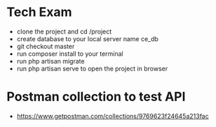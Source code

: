 # Tech Exam
- clone the project and cd /project
- create database to your local server name ce_db
- git checkout master
- run composer install to your terminal
- run php artisan migrate
- run php artisan serve to open the project in browser

# Postman collection to test API
- https://www.getpostman.com/collections/9769623f24645a213fac
